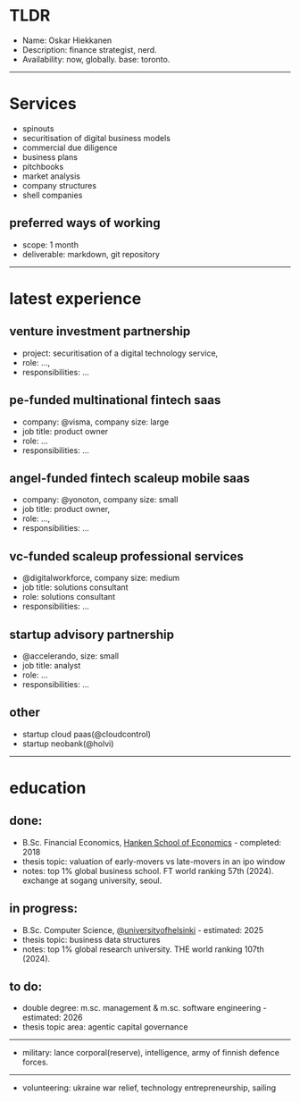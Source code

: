 # TLDR
- Name: Oskar Hiekkanen
- Description: finance strategist, nerd.
- Availability: now, globally. base: toronto.

***
# Services
- spinouts
- securitisation of digital business models
- commercial due diligence
- business plans
- pitchbooks
- market analysis
- company structures
- shell companies

## preferred ways of working
- scope: 1 month
- deliverable: markdown, git repository


***

# latest experience

## venture investment partnership
- project: securitisation of a digital technology service,
- role: ...,
- responsibilities: ... 

## pe-funded multinational fintech saas
- company: @visma, company size: large
- job title: product owner
- role: ...
- responsibilities: ... 

## angel-funded fintech scaleup mobile saas
- company: @yonoton, company size: small
- job title: product owner,
- role: ...,
- responsibilities: ... 

## vc-funded scaleup professional services
- @digitalworkforce, company size: medium
- job title: solutions consultant
- role: solutions consultant
- responsibilities: ... 

## startup advisory partnership
- @accelerando, size: small
- job title: analyst
- role: ...
- responsibilities: ...

## other
- startup cloud paas(@cloudcontrol)
- startup neobank(@holvi)
***
# education

## done:
- B.Sc. Financial Economics, [Hanken School of Economics](https://hanken.fi) - completed: 2018
- thesis topic: valuation of early-movers vs late-movers in an ipo window
- notes: top 1% global business school. FT world ranking 57th (2024). exchange at sogang university, seoul.

## in progress:
- B.Sc. Computer Science, [@universityofhelsinki](https://github.com/Universityofhelsinki) - estimated: 2025
- thesis topic: business data structures
- notes: top 1% global research university. THE world ranking 107th (2024).

## to do:
- double degree: m.sc. management & m.sc. software engineering - estimated: 2026
- thesis topic area: agentic capital governance

***


- military: lance corporal(reserve), intelligence, army of finnish defence forces.
*** 
- volunteering: ukraine war relief, technology entrepreneurship, sailing
